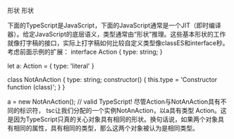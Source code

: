 形状
形状

下面的TypeScript是JavaScript，下面的JavaScript通常是一个JIT（即时编译器）。给定JavaScript的底层语义，类型通常由“形状”推理。这些基本形状的工作就像打字稿的接口，实际上打字稿如何比较自定义类型像classES和interface秒。
考虑前面示例的扩展：
interface Action {
  type: string;
}

let a: Action = {
    type: 'literal' 
}

class NotAnAction {
  type: string;
  constructor() {
    this.type = 'Constructor function (class)';
  }
}

a = new NotAnAction(); // valid TypeScript!
尽管Action与NotAnAction具有不同的标识符， tsc让我们分配的一个实例NotAnAction，以a具有类型 Action。这是因为TypeScript只真的关心对象具有相同的形状。换句话说，如果两个对象具有相同的属性，具有相同的类型，那么这两个对象被认为是相同类型。